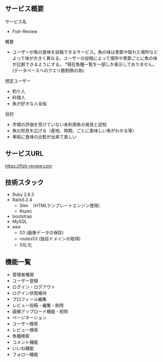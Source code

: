 ## サービス概要

サービス名  
 - Fish-Review
 
概要  
 - ユーザーが魚の食味を投稿できるサービス。魚の味は季節や取れた場所などよって味が大きく異なる。ユーザーの投稿によって場所や季節ごとに魚の味が比較できるようにする。
*現在魚種一覧を一部しか表示しておりません。(データベースへのクエリ数制限の為)

想定ユーザー

 - 釣り人
 - 料理人
 - 魚が好きな人全般

目的

 - 市場の評価を受けていない未利用魚の発見と認知
 - 魚の知見を広げる（産地、時期、ごとに美味しい魚がわかる等）
 - 単純に食味の比較が出来て楽しい


## サービスURL  
https://fish-review.com

## 技術スタック  
 - Ruby 2.6.3
 - Rails5.2.4
   - Slim　（HTMLテンプレートエンジン使用）
   - Rspec
 - bootstrap
 - MySQL  
 - aws
   - S3 (画像データの保存)
   - routes53 (独自ドメインの取得)
   - SSL化
## 機能一覧
- 管理者権限
- ユーザー登録
- ログイン・ログアウト
- ログイン状態維持
- プロフィール編集
- レビュー投稿・編集・削除
- 画像アップロード機能・削除
- ページネーション
- ユーザー検索
- レビュー検索
- 魚種検索
- コメント機能
- いいね機能
- フォロー機能
